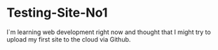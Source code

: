 # Testing-Site-No1
I`m learning web development right now and thought that I might try to upload my first site to the cloud via Github.
